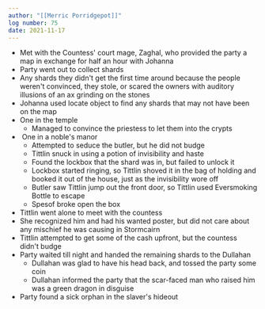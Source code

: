 ```yaml
---
author: "[[Merric Porridgepot]]"
log number: 75
date: 2021-11-17
---
```

- Met with the Countess' court mage, Zaghal, who provided the party a map in exchange for half an hour with Johanna
- Party went out to collect shards
- Any shards they didn't get the first time around because the people weren't convinced, they stole, or scared the owners with auditory illusions of an ax grinding on the stones
- Johanna used locate object to find any shards that may not have been on the map
- One in the temple
    - Managed to convince the priestess to let them into the crypts
-  One in a noble's manor
    - Attempted to seduce the butler, but he did not budge
    - Tittlin snuck in using a potion of invisibility and haste
    - Found the lockbox that the shard was in, but failed to unlock it
    - Lockbox started ringing, so Tittlin shoved it in the bag of holding and booked it out of the house, just as the invisibility wore off
    - Butler saw Tittlin jump out the front door, so Tittlin used Eversmoking Bottle to escape
    - Spesof broke open the box
- Tittlin went alone to meet with the countess
- She recognized him and had his wanted poster, but did not care about any mischief he was causing in Stormcairn
- Tittlin attempted to get some of the cash upfront, but the countess didn't budge
- Party waited till night and handed the remaining shards to the Dullahan
    - Dullahan was glad to have his head back, and tossed the party some coin
    - Dullahan informed the party that the scar-faced man who raised him was a green dragon in disguise
- Party found a sick orphan in the slaver's hideout